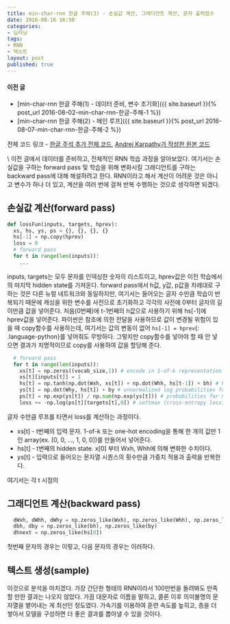 ```yaml
---
title: min-char-rnn 한글 주해(3) - 손실값 계산, 그래디언트 계산, 문자 출력함수
date: 2016-08-16 16:50
categories:
- 딥러닝
tags:
- RNN
- 텍스트
layout: post
published: true
---
```


#### 이전 글

* [min-char-rnn 한글 주해(1) - 데이터 준비, 변수 초기화]({{ site.baseurl }}{% post_url 2016-08-02-min-char-rnn-한글-주해-1 %})
* [min-char-rnn 한글 주해(2) - 메인 루프]({{ site.baseurl }}{% post_url 2016-08-07-min-char-rnn-한글-주해-2 %})

전체 코드 링크 - [한글 주석 추가 전체 코드](https://gist.github.com/MinjeJeon/8f50693f0a986419ab2dda35753acb1f), [Andrej Karpathy가 작성한 원본 코드](https://gist.github.com/karpathy/d4dee566867f8291f086)

\\
이전 글에서 데이터를 준비하고, 전체적인 RNN 학습 과정을 알아보았다. 여기서는 손실값을 구하는 forward pass 및 학습을 위해 변화시킬 그래디언트를 구하는 backward pass에 대해 해설하려고 한다. RNN이라고 해서 계산이 어려운 것은 아니고 변수가 하나 더 있고, 계산을 여러 번에 걸쳐 반복 수행하는 것으로 생각하면 되겠다.

## 손실값 계산(forward pass)

```python
def lossFun(inputs, targets, hprev):
  xs, hs, ys, ps = {}, {}, {}, {}
  hs[-1] = np.copy(hprev)
  loss = 0
  # forward pass
  for t in range(len(inputs)):
    ...
```

inputs, targets는 모두 문자를 인덱싱한 숫자의 리스트이고, hprev값은 이전 학습에서의 마지막 hidden state를 가져온다. forward pass에서 h값, y값, p값을 차례대로 구하는 것은 다른 뉴럴 네트워크와 동일하지만, 여기서는 들어오는 글자 수만큼 학습이 반복되기 때문에 캐싱을 위한 변수를 사전으로 초기화하고 각각의 사전에 0부터 글자의 길이만큼 값을 넣어준다. 처음(0번째)에 t-1번째의 h값으로 사용하기 위해 hs[-1]에 hprev값을 넣어준다. 파이썬은 참조에 의한 전달을 사용하므로 값이 변경될 위험이 있을 때 copy함수를 사용하는데, 여기서는 값의 변동이 없어 `hs[-1] = hprev`{: .language-python}를 넣어줘도 무방하다. 그렇지만 copy함수를 넣어야 할 때 안 넣으면 결과가 치명적이므로 copy를 사용하여 값을 할당해 준다.

```python
  # forward pass
  for t in range(len(inputs)):
    xs[t] = np.zeros((vocab_size,1)) # encode in 1-of-k representation
    xs[t][inputs[t]] = 1
    hs[t] = np.tanh(np.dot(Wxh, xs[t]) + np.dot(Whh, hs[t-1]) + bh) # hidden state
    ys[t] = np.dot(Why, hs[t]) + by # unnormalized log probabilities for next chars
    ps[t] = np.exp(ys[t]) / np.sum(np.exp(ys[t])) # probabilities for next chars
    loss += -np.log(ps[t][targets[t],0]) # softmax (cross-entropy loss)
```

글자 수만큼 루프를 타면서 loss를 계산하는 과정이다.

* xs[t] - t번째의 입력 문자. 1-of-k 또는 one-hot encoding을 통해 한 개의 값만 1인 array(ex. [0, 0, ..., 1, 0, 0])를 만들어서 넣어준다.
* hs[t] - t번째의 hidden state. x[0] 부터 Wxh, Whh에 의해 변화한 수치이다.
* ys[t] - 입력으로 들어오는 문자열 시퀀스의 횟수만큼 가중치 적용과 출력을 반복한다.

여기서는 각 t 시점의

## 그래디언트 계산(backward pass)

```python
  dWxh, dWhh, dWhy = np.zeros_like(Wxh), np.zeros_like(Whh), np.zeros_like(Why)
  dbh, dby = np.zeros_like(bh), np.zeros_like(by)
  dhnext = np.zeros_like(hs[0])
```


첫번째 문자의 경우는 이렇고, 다음 문자의 경우는 이러하다.

## 텍스트 생성(sample)

이것으로 분석을 마치겠다. 가장 간단한 형태의 RNN이라서 100만번을 돌려봐도 만족할 만한 결과는 나오지 않았다. 가끔 대문자로 이름을 말하고, 콜론 이후 의미불명의 문자열을 뱉어내는 게 최선인 정도였다. 가속기를 이용하여 훈련 속도를 높히고, 층을 더 쌓아서 모델을 구성하면 더 좋은 결과를 뽑아낼 수 있을 것이다.